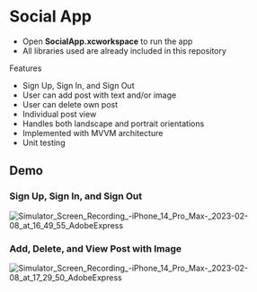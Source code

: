 # Social App

- Open **SocialApp.xcworkspace** to run the app
- All libraries used are already included in this repository

Features
- Sign Up, Sign In, and Sign Out
- User can add post with text and/or image
- User can delete own post
- Individual post view
- Handles both landscape and portrait orientations
- Implemented with MVVM architecture
- Unit testing

## Demo

### Sign Up, Sign In, and Sign Out
![Simulator_Screen_Recording_-_iPhone_14_Pro_Max_-_2023-02-08_at_16_49_55_AdobeExpress](https://user-images.githubusercontent.com/1901338/217483394-3fa25eed-cfa6-46e7-b03e-d3b65028d7db.gif)

### Add, Delete, and View Post with Image
![Simulator_Screen_Recording_-_iPhone_14_Pro_Max_-_2023-02-08_at_17_29_50_AdobeExpress](https://user-images.githubusercontent.com/1901338/217496932-4de08fb9-d637-48d6-b3d6-3fc3c73e6e65.gif)
